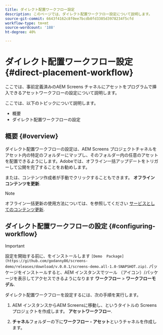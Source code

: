 ```yaml
---
title: ダイレクト配置ワークフロー設定
description: このページでは、ダイレクト配置ワークフロー設定について説明します。
source-git-commit: 6643f4162c8f0ee7bcdb0fd3305d3978234f5cfd
workflow-type: tm+mt
source-wordcount: '188'
ht-degree: 40%

---
```



# ダイレクト配置ワークフロー設定 {#direct-placement-workflow}

ここでは、事前定義済みのAEM Screens チャネルにアセットをプログラムで挿入できるアセットワークフローの設定について説明します。

ここでは、以下のトピックについて説明します。

* 概要
* ダイレクト配置ワークフローの設定

## 概要 {#overview}

ダイレクト配置ワークフローの設定は、AEM Screens プロジェクトチャネルをアセット内の特定のフォルダーにマップし、そのフォルダー内の任意のアセットを配置できるようにします。Adobeでは、オフライン一括アップデートをトリガーして公開を完了することをお勧めします。

または、コンテンツ作成者が手動でクリックすることもできます。 **オフラインコンテンツを更新**.

>[!NOTE]
>
>オフライン一括更新の使用方法については、を参照してください [サービスとしてのコンテンツ更新](/help/user-guide/content-update-as-a-service.md).

## ダイレクト配置ワークフローの設定 {#configuring-workflow}

>[!IMPORTANT]
>
>設定を開始する前に、をインストールします `[Demo  Package](https://github.com/godanny86/screens-demo/releases/download/v.0.0.1/screens-demo.all-1.0-SNAPSHOT.zip)`. パッケージをインストールすると、AEM インスタンスでツール （アイコン）/パッケージを表示してアクセスできるようになります **ワークフロー** > **ワークフローモデル**.

ダイレクト配置ワークフローを設定するには、次の手順を実行します。

1. AEM インスタンスからAEM Screensに移動し、というタイトルの Screens プロジェクトを作成します。 **アセットワークフロー**.

1. **チャネル**&#x200B;フォルダーの下に&#x200B;**ワークフロー - アセット**&#x200B;というチャネルを作成します。

